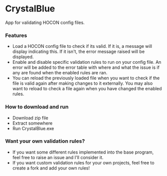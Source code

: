 # CrystalBlue
 App for validating HOCON config files.

### Features
- Load a HOCON config file to check if its valid. If it is, a message will display indicating this. If it isn't, the error message raised will be displayed.
- Enable and disable specific validation rules to run on your config file. An error will be added to the error table with where and what the issue is if any are found when the enabled rules are ran.
- You can reload the previously loaded file when you want to check if the file is valid again after making changes to it externally. You may also want to reload to check a file again when you have changed the enabled rules.

### How to download and run
- Download zip file
- Extract somewhere
- Run CrystalBlue.exe

### Want your own validation rules?
- If you want some different rules implemented into the base program, feel free to raise an issue and I'll consider it.
- If you want custom validation rules for your own projects, feel free to create a fork and add your own rules!
